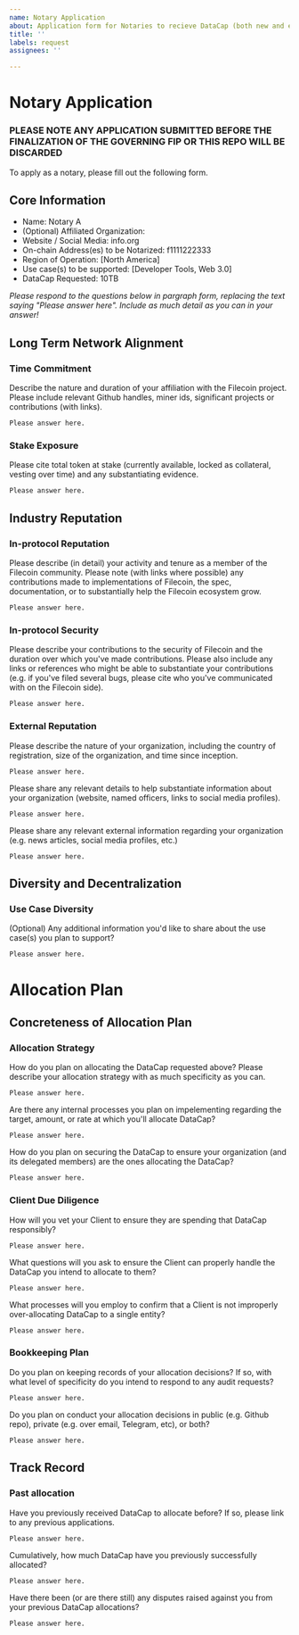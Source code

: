 ```yaml
---
name: Notary Application
about: Application form for Notaries to recieve DataCap (both new and existing)
title: ''
labels: request
assignees: ''

---
```

# Notary Application
### PLEASE NOTE ANY APPLICATION SUBMITTED BEFORE THE FINALIZATION OF THE GOVERNING FIP OR THIS REPO WILL BE DISCARDED

To apply as a notary, please fill out the following form. 

## Core Information
- Name: Notary A
- (Optional) Affiliated Organization: 
- Website / Social Media: info.org
- On-chain Address(es) to be Notarized: f1111222333
- Region of Operation: [North America]
- Use case(s) to be supported: [Developer Tools, Web 3.0]
- DataCap Requested: 10TB

_Please respond to the questions below in pargraph form, replacing the text saying "Please answer here". Include as much detail as you can in your answer!_

## Long Term Network Alignment
### Time Commitment
Describe the nature and duration of your affiliation with the Filecoin project. Please include relevant Github handles, miner ids, significant projects or contributions (with links).
```
Please answer here.
```

### Stake Exposure
Please cite total token at stake (currently available, locked as collateral, vesting over time) and any substantiating evidence.
```
Please answer here.
```

## Industry Reputation
### In-protocol Reputation
Please describe (in detail) your activity and tenure as a member of the Filecoin community. Please note (with links where possible) any contributions made to implementations of Filecoin, the spec, documentation, or to substantially help the Filecoin ecosystem grow. 
```
Please answer here.
```

### In-protocol Security
Please describe your contributions to the security of Filecoin and the duration over which you've made contributions. Please also include any links or references who might be able to substantiate your contributions (e.g. if you've filed several bugs, please cite who you've communicated with on the Filecoin side). 
```
Please answer here. 
```

### External Reputation
Please describe the nature of your organization, including the country of registration, size of the organization, and time since inception.
```
Please answer here.
```

Please share any relevant details to help substantiate information about your organization (website, named officers, links to social media profiles).
```
Please answer here.
```

Please share any relevant external information regarding your organization (e.g. news articles, social media profiles, etc.)
```
Please answer here.
```


## Diversity and Decentralization
### Use Case Diversity
(Optional) Any additional information you'd like to share about the use case(s) you plan to support?
```
Please answer here.
```


# Allocation Plan
## Concreteness of Allocation Plan 
### Allocation Strategy
How do you plan on allocating the DataCap requested above? Please describe your allocation strategy with as much specificity as you can.
```
Please answer here.
```

Are there any internal processes you plan on impelementing regarding the target, amount, or rate at which you'll allocate DataCap? 
```
Please answer here. 
```

How do you plan on securing the DataCap to ensure your organization (and its delegated members) are the ones allocating the DataCap?
```
Please answer here.
```

### Client Due Diligence
How will you vet your Client to ensure they are spending that DataCap responsibly?
```
Please answer here.
```

What questions will you ask to ensure the Client can properly handle the DataCap you intend to allocate to them? 
```
Please answer here. 
```

What processes will you employ to confirm that a Client is not improperly over-allocating DataCap to a single entity?
```
Please answer here. 
```

### Bookkeeping Plan
Do you plan on keeping records of your allocation decisions? If so, with what level of specificity do you intend to respond to any audit requests?
```
Please answer here.
```

Do you plan on conduct your allocation decisions in public (e.g. Github repo), private (e.g. over email, Telegram, etc), or both? 
```
Please answer here. 
```

## Track Record
### Past allocation 
Have you previously received DataCap to allocate before? If so, please link to any previous applications.
```
Please answer here.
```

Cumulatively, how much DataCap have you previously successfully allocated? 
```
Please answer here. 
```

Have there been (or are there still) any disputes raised against you from your previous DataCap allocations? 
```
Please answer here.
```